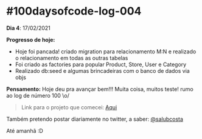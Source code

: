 # #100daysofcode-log-004

__Dia 4__: 17/02/2021

__Progresso de hoje:__
-	Hoje foi pancada! criado migration para relacionamento M:N e realizado o relacionamento em todas as outras tabelas
-	Foi criado as factories para popular Product, Store, User e Category
-	Realizado db:seed e algumas brincadeiras com o banco de dados via objs

__Pensamento:__ Hoje deu pra avançar bem!!! Muita coisa, muitos teste! rumo ao log de número 100 \o/

> Link para o projeto que comecei: [Aqui](https://github.com/salubcosta/l8-marketplace)

Também pretendo postar diariamente no twitter, a saber: [@salubcosta](https://twitter.com/salubcosta)

Até amanhã :D 
